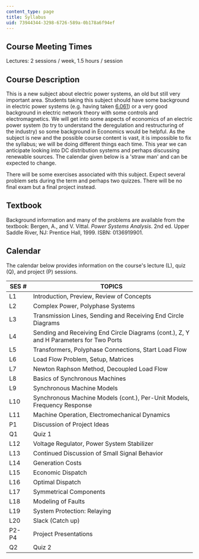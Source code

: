 ```yaml
---
content_type: page
title: Syllabus
uid: 73944344-3298-6726-589a-0b178a6f94ef
---
```


Course Meeting Times
--------------------

Lectures: 2 sessions / week, 1.5 hours / session

Course Description
------------------

This is a new subject about electric power systems, an old but still very important area. Students taking this subject should have some background in electric power systems (e.g. having taken [6.061](/courses/6-061-introduction-to-electric-power-systems-spring-2011/)) or a very good background in electric network theory with some controls and electromagnetics. We will get into some aspects of economics of an electric power system (to try to understand the deregulation and restructuring of the industry) so some background in Economics would be helpful. As the subject is new and the possible course content is vast, it is impossible to fix the syllabus; we will be doing different things each time. This year we can anticipate looking into DC distribution systems and perhaps discussing renewable sources. The calendar given below is a 'straw man' and can be expected to change.

There will be some exercises associated with this subject. Expect several problem sets during the term and perhaps two quizzes. There will be no final exam but a final project instead.

Textbook
--------

Background information and many of the problems are available from the textbook: Bergen, A., and V. Vittal. _Power Systems Analysis_. 2nd ed. Upper Saddle River, NJ: Prentice Hall, 1999. ISBN: 0136919901.

Calendar
--------

The calendar below provides information on the course's lecture (L), quiz (Q), and project (P) sessions.

| SES # | TOPICS |
| --- | --- |
| L1 | Introduction, Preview, Review of Concepts |
| L2 | Complex Power, Polyphase Systems |
| L3 | Transmission Lines, Sending and Receiving End Circle Diagrams |
| L4 | Sending and Receiving End Circle Diagrams (cont.), Z, Y and H Parameters for Two Ports |
| L5 | Transformers, Polyphase Connections, Start Load Flow |
| L6 | Load Flow Problem, Setup, Matrices |
| L7 | Newton Raphson Method, Decoupled Load Flow |
| L8 | Basics of Synchronous Machines |
| L9 | Synchronous Machine Models |
| L10 | Synchronous Machine Models (cont.), Per-Unit Models, Frequency Response |
| L11 | Machine Operation, Electromechanical Dynamics |
| P1 | Discussion of Project Ideas |
| Q1 | Quiz 1 |
| L12 | Voltage Regulator, Power System Stabilizer |
| L13 | Continued Discussion of Small Signal Behavior |
| L14 | Generation Costs |
| L15 | Economic Dispatch |
| L16 | Optimal Dispatch |
| L17 | Symmetrical Components |
| L18 | Modeling of Faults |
| L19 | System Protection: Relaying |
| L20 | Slack (Catch up) |
| P2-P4 | Project Presentations |
| Q2 | Quiz 2